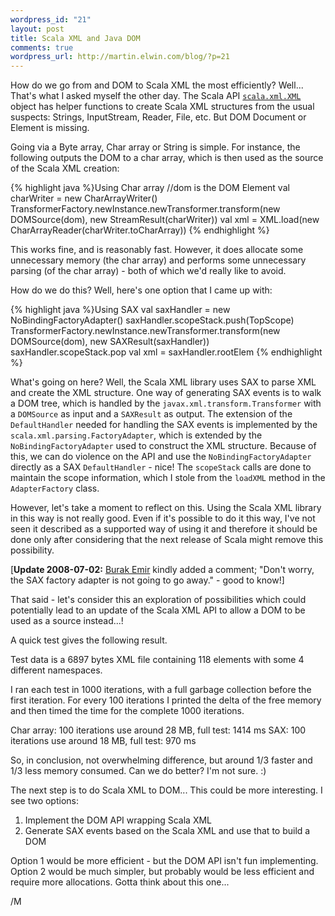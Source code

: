 ```yaml
--- 
wordpress_id: "21"
layout: post
title: Scala XML and Java DOM
comments: true
wordpress_url: http://martin.elwin.com/blog/?p=21
---
```

How do we go from and DOM to Scala XML the most efficiently? Well... That's what I asked myself the other day. The Scala API <a href="http://www.scala-lang.org/docu/files/api/scala/xml/XML$object.html">`scala.xml.XML`</a> object has helper functions to create Scala XML structures from the usual suspects: Strings, InputStream, Reader, File, etc. But DOM Document or Element is missing.

Going via a Byte array, Char array or String is simple. For instance, the following outputs the DOM to a char array, which is then used as the source of the Scala XML creation:

{% highlight java %}Using Char array
//dom is the DOM Element
val charWriter = new CharArrayWriter()
TransformerFactory.newInstance.newTransformer.transform(new DOMSource(dom), new StreamResult(charWriter))
val xml = XML.load(new CharArrayReader(charWriter.toCharArray))
{% endhighlight %}

This works fine, and is reasonably fast. However, it does allocate some unnecessary memory (the char array) and performs some unnecessary parsing (of the char array) - both of which we'd really like to avoid.

How do we do this? Well, here's one option that I came up with:

{% highlight java %}Using SAX
val saxHandler = new NoBindingFactoryAdapter()
saxHandler.scopeStack.push(TopScope)
TransformerFactory.newInstance.newTransformer.transform(new DOMSource(dom), new SAXResult(saxHandler))
saxHandler.scopeStack.pop
val xml = saxHandler.rootElem
{% endhighlight %}

What's going on here? Well, the Scala XML library uses SAX to parse XML and create the XML structure. One way of generating SAX events is to walk a DOM tree, which is handled by the `javax.xml.transform.Transformer` with a `DOMSource` as input and a `SAXResult` as output. The extension of the `DefaultHandler` needed for handling the SAX events is implemented by the `scala.xml.parsing.FactoryAdapter`, which is extended by the `NoBindingFactoryAdapter` used to construct the XML structure. Because of this, we can do violence on the API and use the `NoBindingFactoryAdapter` directly as a SAX `DefaultHandler` - nice! The `scopeStack` calls are done to maintain the scope information, which I stole from the `loadXML` method in the `AdapterFactory` class.

However, let's take a moment to reflect on this. Using the Scala XML library in this way is not really good. Even if it's possible to do it this way, I've not seen it described as a supported way of using it and therefore it should be done only after considering that the next release of Scala might remove this possibility.

[<strong>Update 2008-07-02:</strong> <a href="http://burak.emir.googlepages.com/">Burak Emir</a> kindly added a comment; "Don't worry, the SAX factory adapter is not going to go away." - good to know!]

That said - let's consider this an exploration of possibilities which could potentially lead to an update of the Scala XML API to allow a DOM to be used as a source instead...!

A quick test gives the following result.

Test data is a 6897 bytes XML file containing 118 elements with some 4 different namespaces.

I ran each test in 1000 iterations, with a full garbage collection before the first iteration. For every 100 iterations I printed the delta of the free memory and then timed the time for the complete 1000 iterations.

Char array: 100 iterations use around 28 MB, full test: 1414 ms
SAX: 100 iterations use around 18 MB, full test: 970 ms

So, in conclusion, not overwhelming difference, but around 1/3 faster and 1/3 less memory consumed. Can we do better? I'm not sure. :)

The next step is to do Scala XML to DOM... This could be more interesting. I see two options:

<ol>
	<li>Implement the DOM API wrapping Scala XML</li>
	<li>Generate SAX events based on the Scala XML and use that to build a DOM</li>
</ol>

Option 1 would be more efficient - but the DOM API isn't fun implementing. Option 2 would be much simpler, but probably would be less efficient and require more allocations. Gotta think about this one...

/M
